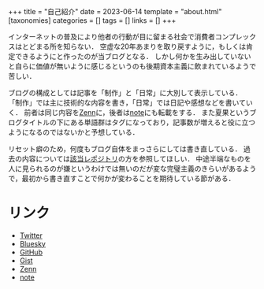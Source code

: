 +++
title = "自己紹介"
date = 2023-06-14
template = "about.html"
[taxonomies]
categories = []
tags = []
links = []
+++

インターネットの普及により他者の行動が目に留まる社会で消費者コンプレックスはとどまる所を知らない．
空虚な20年あまりを取り戻すように，もしくは肯定できるようにと作ったのが当ブログとなる．
しかし何かを生み出していないと自らに価値が無いように感じるというのも後期資本主義に飲まれているようで苦しい．

ブログの構成としては記事を「制作」と「日常」に大別して表示している．
「制作」では主に技術的な内容を書き，「日常」では日記や感想などを書いていく．
前者は同じ内容を[Zenn](https://zenn.dev/natsuka_sili)に，後者は[note](https://note.com/natsuka_sili)にも転載をする．
また夏果というブログタイトルの下にある単語群はタグになっており，記事数が増えると役に立つようになるのではないかと予想している．

リセット癖のため，何度もブログ自体をまっさらにしては書き直している．
過去の内容については[該当レポジトリ](https://github.com/natsuka-sili/natsuka-sili.github.io)の方を参照してほしい．
中途半端なものを人に見られるのが嫌というわけでは無いのだが変な完璧主義のきらいがあるようで，最初から書き直すことで何かが変わることを期待している節がある．

# リンク
- [Twitter](https://twitter.com/natsuka_sili)
- [Bluesky](https://bsky.app/profile/nsl.bsky.social)
- [GitHub](https://github.com/natsuka-sili)
- [Gist](https://gist.github.com/natsuka-sili)
- [Zenn](https://zenn.dev/natsuka_sili)
- [note](https://note.com/natsuka_sili)